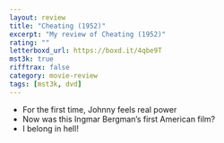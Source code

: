 ```yaml
---
layout: review
title: "Cheating (1952)"
excerpt: "My review of Cheating (1952)"
rating: ""
letterboxd_url: https://boxd.it/4qbe9T
mst3k: true
rifftrax: false
category: movie-review
tags: [mst3k, dvd]
---
```


- For the first time, Johnny feels real power
- Now was this Ingmar Bergman’s first American film?
- I belong in hell!
